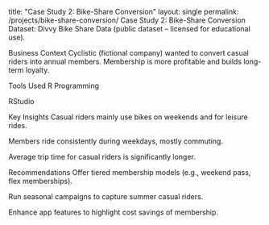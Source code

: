 title: "Case Study 2: Bike-Share Conversion" layout: single permalink: /projects/bike-share-conversion/
Case Study 2: Bike-Share Conversion
Dataset: Divvy Bike Share Data (public dataset – licensed for educational use).

Business Context
Cyclistic (fictional company) wanted to convert casual riders into annual members. Membership is more profitable and builds long-term loyalty.

Tools Used
R Programming

RStudio

Key Insights
Casual riders mainly use bikes on weekends and for leisure rides.

Members ride consistently during weekdays, mostly commuting.

Average trip time for casual riders is significantly longer.

Recommendations
Offer tiered membership models (e.g., weekend pass, flex memberships).

Run seasonal campaigns to capture summer casual riders.

Enhance app features to highlight cost savings of membership.
